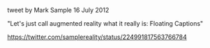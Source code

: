 tweet by Mark Sample 16 July 2012

  

"Let's just call augmented reality what it really is: Floating Captions"

  

<https://twitter.com/samplereality/status/224991817563766784>

